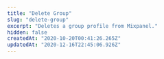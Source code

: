 ```yaml
---
title: "Delete Group"
slug: "delete-group"
excerpt: "Deletes a group profile from Mixpanel."
hidden: false
createdAt: "2020-10-20T00:41:26.265Z"
updatedAt: "2020-12-16T22:45:06.926Z"
---
```

